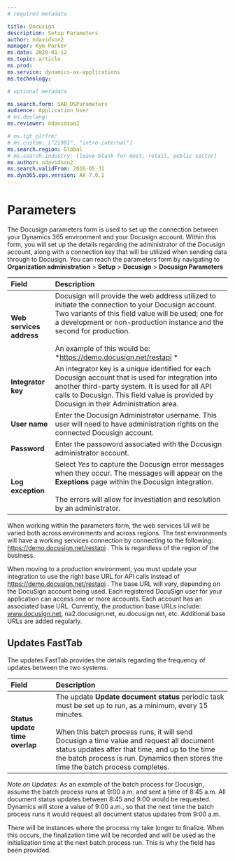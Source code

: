 ```yaml
---
# required metadata

title: Docusign
description: Setup Parameters
author: ndavidson2
manager: Kym Parker
ms.date: 2020-01-12
ms.topic: article
ms.prod: 
ms.service: dynamics-ax-applications
ms.technology: 

# optional metadata

ms.search.form: SAB_DSParameters
audience: Application User
# ms.devlang: 
ms.reviewer: ndavidson2

# ms.tgt_pltfrm: 
# ms.custom: ["21901", "intro-internal"]
ms.search.region: Global 
# ms.search.industry: [leave blank for most, retail, public sector]
ms.author: ndavidson2
ms.search.validFrom: 2016-05-31
ms.dyn365.ops.version: AX 7.0.1
---
```


# Parameters

The Docusign parameters form is used to set up the connection between your Dynamics 365 environment and your Docusign account.  Within this form, you will set up the details regarding the administrator of the Docusign account, along with a connection key that will be utilized when sending data through to Docusign.
 You can reach the parameters form by navigating to **Organization administration** > **Setup** > **Docusign** > **Docusign Parameters**


| **Field**                         | **Description**                      | 
| :-------------------------------- |:-------------------------------------| 
| **Web services address**          | Docusign will provide the web address utilized to initiate the connection to your Docusign account. Two variants of this field value will be used; one for a development or non-production instance and the second for production. <br> <br>An example of this would be: *https://demo.docusign.net/restapi *  |
| **Integrator key**                | An integrator key is a unique identified for each Docusign account that is used for integration into another third-party system. It is used for all API calls to Docusign.  This field value is provided by Docusign in their Administration area.     |
| **User name**                     | Enter the Docusign Administrator username.  This user will need to have administration rights on the connected Docusign account.     | 
| **Password**                      | Enter the passoword associated with the Docusign administrator account.     | 
| **Log exception**                 | Select *Yes* to capture the Docusign error messages when they occur.  The messages will appear on the **Exeptions** page within the Docusign integration. <br> <br> The errors will allow for investiation and resolution by an administrator.      | 

When working within the parameters form, the web services UI will be varied both across environments and across regions.  The test environments will have a working services connection by connecting to the following:  https://demo.docusign.net/restapi .  This is regardless of the region of the business.  

When moving to a production environment, you must update your integration to use the right base URL for API calls instead of https://demo.docusign.net/restapi . The base URL will vary, depending on the DocuSign account being used.  Each registered DocuSign user for your application can access one or more accounts. Each account has an associated base URL. Currently, the production base URLs include: www.docusign.net, na2.docusign.net, eu.docusign.net, etc. Additional base URLs are added regularly.  


## Updates FastTab 

The updates FastTab provides the details regarding the frequency of updates between the two systems.

| **Field**                         | **Description**                      | 
| :-------------------------------- |:-------------------------------------| 
| **Status update time overlap**          | The update **Update document status** periodic task must be set up to run, as a minimum, every 15 minutes. <br> <br> When this batch process runs, it will send Docusign a time value and request all document status updates after that time, and up to the time the batch process is run.  Dynamics then stores the time the batch process completes.   |


*Note on Updates:*  As an example of the batch process for Docusign, assume the batch process runs at 9:00 a.m. and sent a time of 8:45 a.m.  All document status updates between 8:45 and 9:00 would be requested.  Dynamics will store a value of 9:00 a.m., so that the next time the batch process runs it would request all document status updates from 9:00 a.m. 

There will be instances where the process my take longer to finalize.  When this occurs, the finalization time will be recorded and will be used as the initialization time at the next batch process run.  This is why the field has been provided.  
